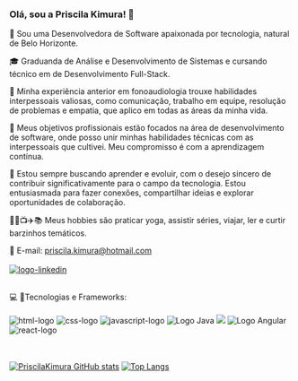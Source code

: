### Olá, sou a Priscila Kimura! 👋

🚀 Sou uma Desenvolvedora de Software apaixonada por tecnologia, natural de Belo Horizonte.

🎓 Graduanda de Análise e Desenvolvimento de Sistemas e cursando técnico em de Desenvolvimento Full-Stack.

💬 Minha experiência anterior em fonoaudiologia trouxe habilidades interpessoais valiosas, como comunicação, trabalho em equipe, resolução de problemas e empatia, que aplico em todas as áreas da minha vida.

🎯 Meus objetivos profissionais estão focados na área de desenvolvimento de software, onde posso unir minhas habilidades técnicas com as interpessoais que cultivei. Meu compromisso é com a aprendizagem contínua.

🌱 Estou sempre buscando aprender e evoluir, com o desejo sincero de contribuir significativamente para o campo da tecnologia. Estou entusiasmada para fazer conexões, compartilhar ideias e explorar oportunidades de colaboração.

🧘‍♀️📺✈️📚 Meus hobbies são praticar yoga, assistir séries, viajar, ler e curtir barzinhos temáticos. 

📩  E-mail: priscila.kimura@hotmail.com
<br>
<br>
<a href="https://www.linkedin.com/in/priscila-kimura/"><img src="https://img.shields.io/badge/LinkedIn-0077B5?style=for-the-badge&logo=linkedin&logoColor=white" alt="logo-linkedin"/></a>

<br>💻 🚀Tecnologias e Frameworks: 
<br>
<br>
<img src="https://img.shields.io/badge/HTML5-E34F26?style=for-the-badge&logo=html5&logoColor=white" alt= "html-logo"/>
<img src="https://img.shields.io/badge/CSS3-1572B6?style=for-the-badge&logo=css3&logoColor=white" alt="css-logo"/>
<img src="https://img.shields.io/badge/JavaScript-F7DF1E?style=for-the-badge&logo=javascript&logoColor=black" alt="javascript-logo"/>
![Logo Java](https://img.shields.io/badge/Java-ED8B00?style=for-the-badge&logo=openjdk&logoColor=white) 
<img src="https://img.shields.io/badge/C%23-239120?style=for-the-badge&logo=c-sharp&logoColor=white"/>
![Logo Angular](https://img.shields.io/badge/Angular-DD0031?style=for-the-badge&logo=angular&logoColor=white)
<img src="https://img.shields.io/badge/React-20232A?style=for-the-badge&logo=react&logoColor=61DAFB" alt="react-logo"/>
<br>
<br>
<br>

[![PriscilaKimura GitHub stats](https://github-readme-stats.vercel.app/api?username=priscilakimura&show_icons=true&theme=radical)](https://github.com/anuraghazra/github-readme-stats)
[![Top Langs](https://github-readme-stats.vercel.app/api/top-langs/?username=priscilakimura&show_icons=true&theme=radical)](https://github.com/anuraghazra/github-readme-stats)



